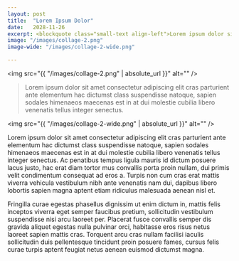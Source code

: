 ```yaml
---
layout: post
title:  "Lorem Ipsum Dolor"
date:   2028-11-26
excerpt: <blockquote class="small-text align-left">Lorem ipsum dolor sit amet consectetur adipiscing elit cras parturient ante elementum hac dictumst class suspendisse natoque, sapien sodales himenaeos maecenas est in at dui molestie cubilia libero venenatis tellus integer senectus.</blockquote>
image: "/images/collage-2.png"
image-wide: "/images/collage-2-wide.png"

---
```

<span class="image right"><img src="{{ "/images/collage-2.png" | absolute_url }}"  alt="" /></span>

>Lorem ipsum dolor sit amet consectetur adipiscing elit cras parturient ante elementum hac dictumst class suspendisse natoque, sapien sodales himenaeos maecenas est in at dui molestie cubilia libero venenatis tellus integer senectus.

<span class="image fit wide"><img src="{{ "/images/collage-2-wide.png" | absolute_url }}"  alt="" /></span>

Lorem ipsum dolor sit amet consectetur adipiscing elit cras parturient ante elementum hac dictumst class suspendisse natoque, sapien sodales himenaeos maecenas est in at dui molestie cubilia libero venenatis tellus integer senectus. Ac penatibus tempus ligula mauris id dictum posuere lacus justo, hac erat diam tortor mus convallis porta proin nullam, dui primis velit condimentum consequat ad eros a. Turpis non cum cras erat mattis viverra vehicula vestibulum nibh ante venenatis nam dui, dapibus libero lobortis sapien magna aptent etiam ridiculus malesuada aenean nisl et.

Fringilla curae egestas phasellus dignissim ut enim dictum in, mattis felis inceptos viverra eget semper faucibus pretium, sollicitudin vestibulum suspendisse nisi arcu laoreet per. Placerat fusce convallis semper dis gravida aliquet egestas nulla pulvinar orci, habitasse eros risus netus laoreet sapien mattis cras. Torquent arcu cras nullam facilisi iaculis sollicitudin duis pellentesque tincidunt proin posuere fames, cursus felis curae turpis aptent feugiat netus aenean euismod dictumst magna.

